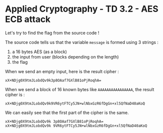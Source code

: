 # Applied Cryptography - TD 3.2 - AES ECB attack

Let's try to find the flag from the source code !

The source code tells us that the variable ``message`` is formed using 3 strings :
 1. a 16 bytes AES (as a block)
 2. the input from user (blocks depending on the length)
 3. the flag


When we send an empty input, here is the result cipher :
```
xX+NDjg0X9tmJLobdQv9k3p8OAaf7GXlB81oPjRoqhA=
```
When we send a block of 16 known bytes like ``AAAAAAAAAAAAAAAA``, the result cipher is :
```
xX+NDjg0X9tmJLobdQv9k9VR6ytFTCy5JN+wlNbxGzR6fDgGn+xl5QfNaD40aKoQ
```
We can easily see that the first part of the cipher is the same.
```
xX+NDjg0X9tmJLobdQv9k 3p8OAaf7GXlB81oPjRoqhA=
xX+NDjg0X9tmJLobdQv9k 9VR6ytFTCy5JN+wlNbxGzR6fDgGn+xl5QfNaD40aKoQ
```
